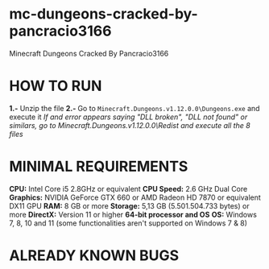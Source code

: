 # mc-dungeons-cracked-by-pancracio3166
Minecraft Dungeons Cracked By Pancracio3166

# HOW TO RUN
<b>1.-</b> Unzip the file
<b>2.- </b>Go to <code>Minecraft.Dungeons.v1.12.0.0\Dungeons.exe</code> and execute it
<i>If and error appears saying "DLL broken", "DLL not found" or similars, go to Minecraft.Dungeons.v1.12.0.0\Redist and execute all the 8 files</i>

# MINIMAL REQUIREMENTS
<b>CPU:</b> Intel Core i5 2.8GHz or equivalent
<b>CPU Speed:</b> 2.6 GHz Dual Core
<b>Graphics:</b> NVIDIA GeForce GTX 660 or AMD Radeon HD 7870 or equivalent DX11 GPU
<b>RAM:</b> 8 GB or more
<b>Storage:</b> 5,13 GB (5.501.504.733 bytes) or more
<b>DirectX:</b> Version 11 or higher
<b>64-bit processor and OS</b>
<b>OS:</b> Windows 7, 8, 10 and 11 (some functionalities aren't supported on Windows 7 & 8)

# ALREADY KNOWN BUGS
